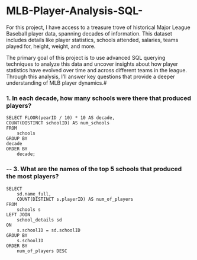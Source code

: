 # MLB-Player-Analysis-SQL-
For this project, I have access to a treasure trove of historical Major League Baseball player data, spanning decades of information. This dataset includes details like player statistics, schools attended, salaries, teams played for, height, weight, and more.

The primary goal of this project is to use advanced SQL querying techniques to analyze this data and uncover insights about how player statistics have evolved over time and across different teams in the league. Through this analysis, I’ll answer key questions that provide a deeper understanding of MLB player dynamics.#

### 1. In each decade, how many schools were there that produced players?

  	SELECT FLOOR(yearID / 10) * 10 AS decade, 
	COUNT(DISTINCT schoolID) AS num_schools
  	FROM 
    	schools
  	GROUP BY
   	decade
  	ORDER BY 
    	decade;

### -- 3. What are the names of the top 5 schools that produced the most players?

	SELECT 
    	sd.name_full, 
    	COUNT(DISTINCT s.playerID) AS num_of_players
	FROM 
    	schools s 
	LEFT JOIN 
    	school_details sd
	ON 
    	s.schoolID = sd.schoolID
	GROUP BY 
    	s.schoolID
	ORDER BY 
    	num_of_players DESC


